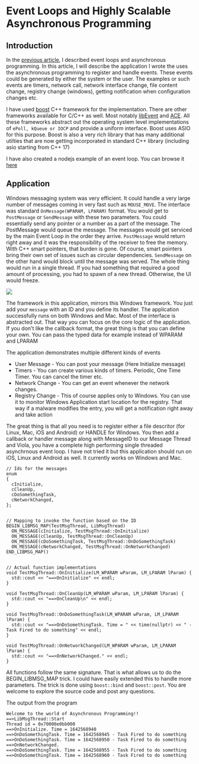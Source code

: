 # Event Loops and Highly Scalable Asynchronous Programming

## Introduction

In the [previous article](https://hackmd.io/fQRXo1VsRcaFdvoMx7aBIw), I described event loops and asynchronous programming. In this article, I will describe the application I wrote the uses the asynchronous programming to register and handle events. These events could be generated by either the system or the user. The examples or such events are timers, network call, network interface change, file content change, registry change (windows), getting notification when configuration changes etc.

I have used [boost](https://www.boost.org/) C++ framework for the implementation. There are other frameworks available for C/C++ as well. Most notably [libEvent](https://libevent.org/) and [ACE](https://github.com/psigen/ace). All these frameworks abstract out the operating system level implementations of `ePoll, kQueue or IOCP` and provide a uniform interface. Boost uses ASIO for this purpose. Boost is also a very rich library that has many additional utilties that are now getting incorporated in standard C++ library (including asio starting from C++ 17)

I have also created a nodejs example of an event loop. You can browse it [here](https://github.com/RajeshMPatel/nodejs-event-loop)

## Application
Windows messaging system was very efficient. It could handle a very large number of messages coming in very fast such as `MOUSE_MOVE`. The interface was standard `OnMessage(WPARAM, LPARAM)` format. You would get to `PostMessage` or `SendMessage` with these two parameters. You could essentially send any pointer or a number as a part of the message. The PostMessage would queue the message. The messages would get serviced by the main Event Loop in the order they arrive. `PostMessage` would return right away and it was the responsibility of the receiver to free the memory. With C++ smart pointers, that burden is gone. Of course, smart pointers bring their own set of issues such as circular dependencies. `SendMessage` on the other hand would block until the message was served. The whole thing would run in a single thread. If you had something that required a good amount of processing, you had to spawn of a new thread. Otherwise, the UI would freeze.

![](https://i.imgur.com/s0pxEsD.png)

The framework in this application, mirrors this Windows framework. You just add your `message` with an ID and you define its handler. The application successfully runs on both Windows and Mac. Most of the interface is abstracted out. That way you can focus on the core logic of the application. If you don't like the callback format, the great thing is that you can define your own. You can pass the typed data for example instead of WPARAM and LPARAM

The application demonstrates multiple different kinds of events
- User Message - You can post your message (Here Initialize message)
- Timers - You can create various kinds of timers. Periodic, One Time Timer. You can cancel the timer etc.
- Network Change - You can get an event whenever the network changes. 
- Registry Change - This of course applies only to Windows. You can use it to monitor Windows Application start location for the registry. That way if a malware modifies the entry, you will get a notification right away and take action

The great thing is that all you need is to register either a file descritor (for Linux, Mac, iOS and Android) or HANDLE for Windows. You then add a callback or handler message along with MessageID to our Message Thread and Viola, you have a complete high performing single threaded asynchrnous event loop. I have not tried it but this application should run on iOS, Linux and Android as well. It currently works on Windows and Mac.



```
// Ids for the messages
enum
{
  cInitialize,
  cCleanUp,
  cDoSomethingTask,
  cNetworkChanged,
};


// Mapping to invoke the function based on the ID
BEGIN_LIBMSG_MAP(TestMsgThread, LibMsgThread)
  ON_MESSAGE(cInitialize, TestMsgThread::OnInitialize)
  ON_MESSAGE(cCleanUp, TestMsgThread::OnCleanUp)
  ON_MESSAGE(cDoSomethingTask, TestMsgThread::OnDoSomethingTask)
  ON_MESSAGE(cNetworkChanged, TestMsgThread::OnNetworkChanged)
END_LIBMSG_MAP()


// Actual function implementations
void TestMsgThread::OnInitialize(LM_WPARAM wParam, LM_LPARAM lParam) {
  std::cout << "==>OnInitialize" << endl;
}

void TestMsgThread::OnCleanUp(LM_WPARAM wParam, LM_LPARAM lParam) {
  std::cout << "==>OnCleanUp\n" << endl;
}

void TestMsgThread::OnDoSomethingTask(LM_WPARAM wParam, LM_LPARAM lParam) {
  std::cout << "==>OnDoSomethingTask. Time = " << time(nullptr) << " - Task Fired to do something" << endl;
}

void TestMsgThread::OnNetworkChanged(LM_WPARAM wParam, LM_LPARAM lParam) {
  std::cout << "==>OnNetworkChanged." << endl;
}
```

All functions follow the same signature. That is what allows us to do the BEGIN_LIBMSG_MAP trick. I could have easily extended this to handle more parameters. The trick is done using `boost::bind` and `boost::post`. You are welcome to explore the source code and post any questions.

The output from the program
```
Welcome to the world of Asynchronous Programming!!
==>LibMsgThread::Start
Thread id = 0x70000e0bb000
==>OnInitialize. Time = 1642568940
==>OnDoSomethingTask. Time = 1642568945 - Task Fired to do something
==>OnDoSomethingTask. Time = 1642568950 - Task Fired to do something
==>OnNetworkChanged.
==>OnDoSomethingTask. Time = 1642568955 - Task Fired to do something
==>OnDoSomethingTask. Time = 1642568960 - Task Fired to do something
```

